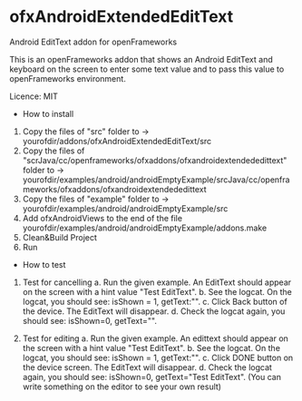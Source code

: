 # ofxAndroidExtendedEditText
Android EditText addon for openFrameworks

This is an openFrameworks addon that shows an Android EditText and keyboard on the screen to enter some text value and to pass this value to openFrameworks environment.

Licence: MIT


* How to install
1. Copy the files of "src" folder to -> yourofdir/addons/ofxAndroidExtendedEditText/src
2. Copy the files of "scrJava/cc/openframeworks/ofxaddons/ofxandroidextendededittext" folder to -> yourofdir/examples/android/androidEmptyExample/srcJava/cc/openframeworks/ofxaddons/ofxandroidextendededittext
3. Copy the files of "example" folder to -> yourofdir/examples/android/androidEmptyExample/src
4. Add ofxAndroidViews to the end of the file yourofdir/examples/android/androidEmptyExample/addons.make
5. Clean&Build Project
6. Run

* How to test
1. Test for cancelling
a. Run the given example. An EditText should appear on the screen with a hint value "Test EditText".
b. See the logcat. On the logcat, you should see: isShown = 1, getText:"".
c. Click Back button of the device. The EditText will disappear.
d. Check the logcat again, you should see: isShown=0, getText="".

2. Test for editing
a. Run the given example. An edittext should appear on the screen with a hint value "Test EditText".
b. See the logcat. On the logcat, you should see: isShown = 1, getText:"".
c. Click DONE button on the device screen. The EditText will disappear.
d. Check the logcat again, you should see: isShown=0, getText="Test EditText".
(You can write something on the editor to see your own result)

